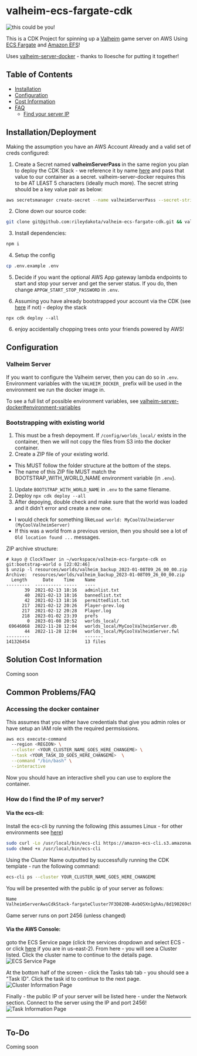 # valheim-ecs-fargate-cdk

![this could be you!](giphy.gif)

This is a CDK Project for spinning up a [Valheim](https://store.steampowered.com/app/892970/Valheim/) game server on AWS Using [ECS Fargate](https://aws.amazon.com/fargate/?whats-new-cards.sort-by=item.additionalFields.postDateTime&whats-new-cards.sort-order=desc&fargate-blogs.sort-by=item.additionalFields.createdDate&fargate-blogs.sort-order=desc) and [Amazon EFS](https://aws.amazon.com/efs/)!

Uses [valheim-server-docker](https://github.com/lloesche/valheim-server-docker) - thanks to lloesche for putting it together!

## Table of Contents
- [Installation](#installationdeployment)
- [Configuration](#configuration)
- [Cost Information](#solution-cost-information)
- [FAQ](#common-problemsfaq)
  * [Find your server IP](#how-do-i-find-the-ip-of-my-server)

## Installation/Deployment

Making the assumption you have an AWS Account Already and a valid set of creds configured:

1. Create a Secret named **valheimServerPass** in the same region you plan to deploy the CDK Stack - we reference it by name [here](lib/valheim-server-aws-cdk-stack.ts#L14-17) and pass that value to our container as a secret. valheim-server-docker requires this to be AT LEAST 5 characters (ideally much more). The secret string should be a key value pair as below:

```bash
aws secretsmanager create-secret --name valheimServerPass --secret-string '{"VALHEIM_SERVER_PASS":"SuperSecretServerPassword"}'
```

2. Clone down our source code:

```bash
git clone git@github.com:rileydakota/valheim-ecs-fargate-cdk.git && valheim-ecs-fargate-cdk
```

3. Install dependencies:

```bash
npm i
```

4. Setup the config

```bash
cp .env.example .env
```

5. Decide if you want the optional AWS App gateway lambda endpoints to start and stop your server and get the server status. If you do, then change `APPGW_START_STOP_PASSWORD` in `.env`.

6. Assuming you have already bootstrapped your account via the CDK (see [here](https://docs.aws.amazon.com/cdk/latest/guide/bootstrapping.html) if not) - deploy the stack

```
npx cdk deploy --all
```

6. enjoy accidentally chopping trees onto your friends powered by AWS!

## Configuration

### Valheim Server
If you want to configure the Valheim server, then you can do so in `.env`. Environment variables with the `VALHEIM_DOCKER_` prefix will be used in the environment we run the docker image in. 

To see a full list of possible environment variables, see [valheim-server-docker#environment-variables](https://github.com/lloesche/valheim-server-docker#environment-variables)

### Bootstrapping with existing world

1. This must be a fresh depoyment. If `/config/worlds_local/` exists in the container, then we will not copy the files from S3 into the docker container.
1. Create a ZIP file of your existing world.
  * This MUST follow the folder structure at the bottom of the steps.
  * The name of this ZIP file MUST match the BOOTSTRAP_WITH_WORLD_NAME environment variable (in `.env`).
1. Update `BOOTSTRAP_WITH_WORLD_NAME` in `.env` to the same filename. 
1. Deploy `npx cdk deploy --all`
1. After depoying, double check and make sure that the world was loaded and it didn't error and create a new one.
  * I would check for something like`Load world: MyCoolValheimServer (MyCoolValheimServer)`
  * If this was a world from a previous version, then you should see a lot of `Old location found ...` messages.

ZIP archive structure:
```
# kayo @ ClockTower in ~/workspace/valheim-ecs-fargate-cdk on git:bootstrap-world o [22:02:46] 
$ unzip -l resources/worlds/valheim_backup_2023-01-08T09_26_00_00.zip
Archive:  resources/worlds/valheim_backup_2023-01-08T09_26_00_00.zip
  Length      Date    Time    Name
---------  ---------- -----   ----
       39  2021-02-13 18:16   adminlist.txt
       40  2021-02-13 18:16   bannedlist.txt
       42  2021-02-13 18:16   permittedlist.txt
      217  2021-02-12 20:26   Player-prev.log
      217  2021-02-12 20:28   Player.log
      218  2023-01-02 23:39   prefs
        0  2023-01-08 20:52   worlds_local/
 69646068  2022-11-28 12:04   worlds_local/MyCoolValheimServer.db
       44  2022-11-28 12:04   worlds_local/MyCoolValheimServer.fwl
---------                     -------
141326454                     13 files
```

## Solution Cost Information

Coming soon

## Common Problems/FAQ

### Accessing the docker container

This assumes that you either have credentials that give you admin roles or have setup an IAM role with the required permsissions.

```bash
aws ecs execute-command 
  --region <REGION> \
  --cluster <YOUR_CLUSTER_NAME_GOES_HERE_CHANGEME> \
  --task <YOUR_TASK_ID_GOES_HERE_CHANGEME>  \
  --command "/bin/bash" \
  --interactive
```

Now you should have an interactive shell you can use to explore the container.

### How do I find the IP of my server?

#### Via the ecs-cli:

Install the ecs-cli by running the following (this assumes Linux - for other environments see [here](https://docs.aws.amazon.com/AmazonECS/latest/developerguide/ECS_CLI_installation.html))

```bash
sudo curl -Lo /usr/local/bin/ecs-cli https://amazon-ecs-cli.s3.amazonaws.com/ecs-cli-linux-amd64-latest
sudo chmod +x /usr/local/bin/ecs-cli
```

Using the Cluster Name outputted by successfully running the CDK template - run the following command:

```bash
ecs-cli ps --cluster YOUR_CLUSTER_NAME_GOES_HERE_CHANGEME
```

You will be presented with the public ip of your server as follows:

```bash
Name                                                                                                            State    Ports                                                                                     TaskDefinition                                            Health
ValheimServerAwsCdkStack-fargateCluster7F3D820B-AxbOSXn1ghAs/8d190269c9df4d3e9709dccb89bdf3d8/valheimContainer  RUNNING  1.1.1.1:2456->2456/udp, 1.1.1.1:2457->2457/udp, 1.1.1.1:2458->2458/udp  ValheimServerAwsCdkStackvalheimTaskDefinitionB5805DE1:17  UNKNOWN
```

Game server runs on port 2456 (unless changed)

#### Via the AWS Console: 
goto the ECS Service page (click the services dropdown and select ECS - or click [here](https://us-east-2.console.aws.amazon.com/ecs) if you are in us-east-2). From here - you will see a Cluster listed. Click the cluster name to continue to the details page.
![ECS Service Page](.img/Cluster.PNG)

At the bottom half of the screen - click the Tasks tab tab - you should see a "Task ID". Click the task id to continue to the next page.
![Cluster Information Page](.img/TaskTab.PNG)

Finally - the public IP of your server will be listed here - under the Network section. Connect to the server using the IP and port 2456!
![Task Information Page](.img/TaskInfo.PNG)

---

## To-Do

Coming soon
